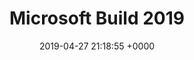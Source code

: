 ---
layout: post
title:  "Microsoft Build 2019"
date:   2019-04-27 21:18:55 +0000
categories: eventos
permalink: /:categories/:title:output_ext
image:
  path: /img/azurebootcamp.jpg
  height: 433
  width: 827
---